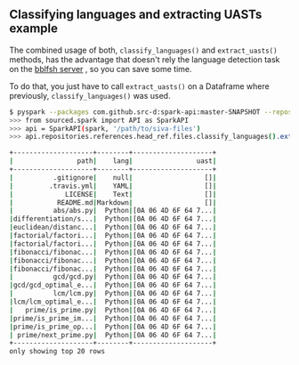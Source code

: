 ## Classifying languages and extracting UASTs example

The combined usage of both, `classify_languages()` and `extract_uasts()` methods, has the advantage that doesn't rely the language detection task on the [bblfsh server](https://github.com/bblfsh/server) , so you can save some time.

To do that, you just have to call  `extract_uasts()` on a Dataframe where previously, `classify_languages()` was used.

```bash
$ pyspark --packages com.github.src-d:spark-api:master-SNAPSHOT --repositories https://jitpack.io
>>> from sourced.spark import API as SparkAPI
>>> api = SparkAPI(spark, '/path/to/siva-files')
>>> api.repositories.references.head_ref.files.classify_languages().extract_uasts().select("path", "lang", "uast").show()

+--------------------+--------+--------------------+
|                path|    lang|                uast|
+--------------------+--------+--------------------+
|          .gitignore|    null|                  []|
|         .travis.yml|    YAML|                  []|
|             LICENSE|    Text|                  []|
|           README.md|Markdown|                  []|
|          abs/abs.py|  Python|[0A 06 4D 6F 64 7...|
|differentiation/s...|  Python|[0A 06 4D 6F 64 7...|
|euclidean/distanc...|  Python|[0A 06 4D 6F 64 7...|
|factorial/factori...|  Python|[0A 06 4D 6F 64 7...|
|factorial/factori...|  Python|[0A 06 4D 6F 64 7...|
|fibonacci/fibonac...|  Python|[0A 06 4D 6F 64 7...|
|fibonacci/fibonac...|  Python|[0A 06 4D 6F 64 7...|
|fibonacci/fibonac...|  Python|[0A 06 4D 6F 64 7...|
|          gcd/gcd.py|  Python|[0A 06 4D 6F 64 7...|
|gcd/gcd_optimal_e...|  Python|[0A 06 4D 6F 64 7...|
|          lcm/lcm.py|  Python|[0A 06 4D 6F 64 7...|
|lcm/lcm_optimal_e...|  Python|[0A 06 4D 6F 64 7...|
|   prime/is_prime.py|  Python|[0A 06 4D 6F 64 7...|
|prime/is_prime_im...|  Python|[0A 06 4D 6F 64 7...|
|prime/is_prime_op...|  Python|[0A 06 4D 6F 64 7...|
| prime/next_prime.py|  Python|[0A 06 4D 6F 64 7...|
+--------------------+--------+--------------------+
only showing top 20 rows

```
